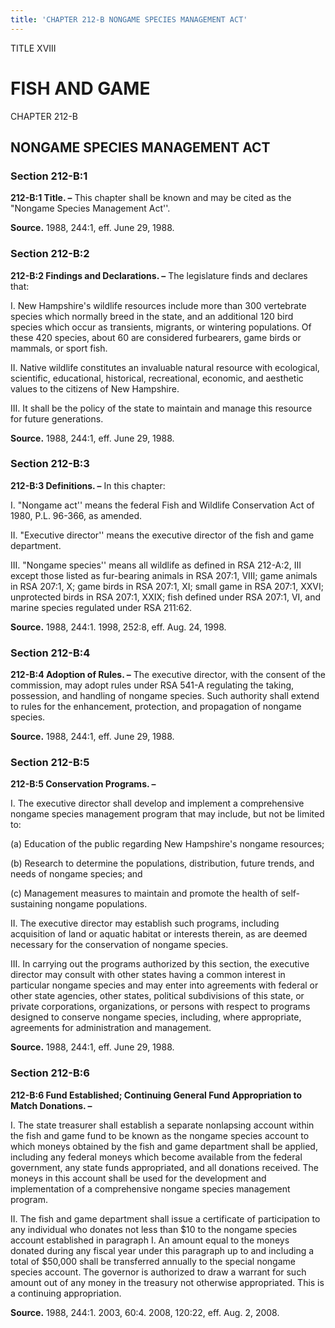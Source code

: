 ```yaml
---
title: 'CHAPTER 212-B NONGAME SPECIES MANAGEMENT ACT'
---
```


TITLE XVIII
                                             
FISH AND GAME
=============

CHAPTER 212-B
                                             
NONGAME SPECIES MANAGEMENT ACT
------------------------------

### Section 212-B:1

 **212-B:1 Title. –** This chapter shall be known and may be cited as
the "Nongame Species Management Act''.

**Source.** 1988, 244:1, eff. June 29, 1988.

### Section 212-B:2

 **212-B:2 Findings and Declarations. –** The legislature finds and
declares that:
                                             
 I. New Hampshire's wildlife resources include more than 300
vertebrate species which normally breed in the state, and an additional
120 bird species which occur as transients, migrants, or wintering
populations. Of these 420 species, about 60 are considered furbearers,
game birds or mammals, or sport fish.
                                             
 II. Native wildlife constitutes an invaluable natural resource with
ecological, scientific, educational, historical, recreational, economic,
and aesthetic values to the citizens of New Hampshire.
                                             
 III. It shall be the policy of the state to maintain and manage this
resource for future generations.

**Source.** 1988, 244:1, eff. June 29, 1988.

### Section 212-B:3

 **212-B:3 Definitions. –** In this chapter:
                                             
 I. "Nongame act'' means the federal Fish and Wildlife Conservation
Act of 1980, P.L. 96-366, as amended.
                                             
 II. "Executive director'' means the executive director of the fish
and game department.
                                             
 III. "Nongame species'' means all wildlife as defined in RSA
212-A:2, III except those listed as fur-bearing animals in RSA 207:1,
VIII; game animals in RSA 207:1, X; game birds in RSA 207:1, XI; small
game in RSA 207:1, XXVI; unprotected birds in RSA 207:1, XXIX; fish
defined under RSA 207:1, VI, and marine species regulated under RSA
211:62.

**Source.** 1988, 244:1. 1998, 252:8, eff. Aug. 24, 1998.

### Section 212-B:4

 **212-B:4 Adoption of Rules. –** The executive director, with the
consent of the commission, may adopt rules under RSA 541-A regulating
the taking, possession, and handling of nongame species. Such authority
shall extend to rules for the enhancement, protection, and propagation
of nongame species.

**Source.** 1988, 244:1, eff. June 29, 1988.

### Section 212-B:5

 **212-B:5 Conservation Programs. –**
                                             
 I. The executive director shall develop and implement a
comprehensive nongame species management program that may include, but
not be limited to:
                                             
 (a) Education of the public regarding New Hampshire's nongame
resources;
                                             
 (b) Research to determine the populations, distribution, future
trends, and needs of nongame species; and
                                             
 (c) Management measures to maintain and promote the health of
self-sustaining nongame populations.
                                             
 II. The executive director may establish such programs, including
acquisition of land or aquatic habitat or interests therein, as are
deemed necessary for the conservation of nongame species.
                                             
 III. In carrying out the programs authorized by this section, the
executive director may consult with other states having a common
interest in particular nongame species and may enter into agreements
with federal or other state agencies, other states, political
subdivisions of this state, or private corporations, organizations, or
persons with respect to programs designed to conserve nongame species,
including, where appropriate, agreements for administration and
management.

**Source.** 1988, 244:1, eff. June 29, 1988.

### Section 212-B:6

 **212-B:6 Fund Established; Continuing General Fund Appropriation to
Match Donations. –**
                                             
 I. The state treasurer shall establish a separate nonlapsing account
within the fish and game fund to be known as the nongame species account
to which moneys obtained by the fish and game department shall be
applied, including any federal moneys which become available from the
federal government, any state funds appropriated, and all donations
received. The moneys in this account shall be used for the development
and implementation of a comprehensive nongame species management
program.
                                             
 II. The fish and game department shall issue a certificate of
participation to any individual who donates not less than 
                                             $10 to the
nongame species account established in paragraph I. An amount equal to
the moneys donated during any fiscal year under this paragraph up to and
including a total of 
                                             $50,000 shall be transferred annually to the
special nongame species account. The governor is authorized to draw a
warrant for such amount out of any money in the treasury not otherwise
appropriated. This is a continuing appropriation.

**Source.** 1988, 244:1. 2003, 60:4. 2008, 120:22, eff. Aug. 2, 2008.
